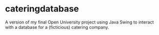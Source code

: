 # cateringdatabase
A version of my final Open University project using Java Swing to interact with a database for a (ficticious) catering company.
